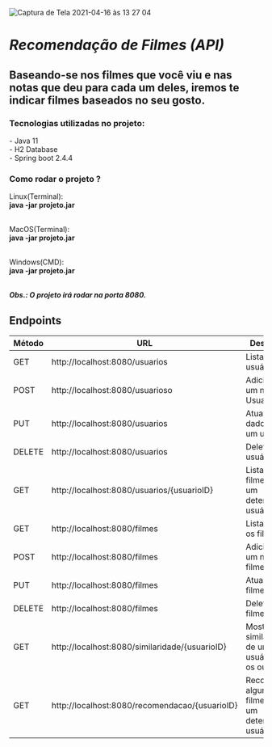 ![Captura de Tela 2021-04-16 às 13 27 04](https://user-images.githubusercontent.com/62679423/115055736-3ed13080-9eb8-11eb-8b94-8282df27b68c.png)

<h1><b><i>
Recomendação de Filmes (API)
</h1></i></b>

<h2>
Baseando-se nos filmes que você viu e nas notas que deu para cada um deles, iremos te indicar filmes baseados no seu gosto.
</h2>

<h3>
Tecnologias utilizadas no projeto:
</h3>
<p>
- Java 11 <br>
- H2 Database<br>
- Spring boot 2.4.4
</p>

<h3>
Como rodar o projeto ?
</h3>
<p>
Linux(Terminal):<br>
<b>java -jar projeto.jar</b><br><br>

MacOS(Terminal):<br>
<b>java -jar projeto.jar</b><br><br>

Windows(CMD):<br>
<b>java -jar projeto.jar</b><br><br>
</p>

<b><i>
Obs.: O projeto irá rodar na porta 8080.
</i></b>

<h2><b>
Endpoints
</b></h2>

| Método  |  URL  | Descrição  |
| ------------------- | ------------------- | -------------------- |
| GET  | http://localhost:8080/usuarios | Listar os usuários. |
| POST | http://localhost:8080/usuarioso | Adicionar um novo Usuario |
| PUT | http://localhost:8080/usuarios | Atualizar os dados de um  usuário. |
| DELETE | http://localhost:8080/usuarios | Deletar um usuário. |
| GET |  http://localhost:8080/usuarios/{usuarioID} | Listar os filmes de um determinado usuário. |
| GET |  http://localhost:8080/filmes | Listar Todos os filmes|
| POST |  http://localhost:8080/filmes | Adicionar um novo filme |
| PUT |  http://localhost:8080/filmes | Atualizar um filme |
| DELETE |  http://localhost:8080/filmes | Deletar um filme |
| GET |  http://localhost:8080/similaridade/{usuarioID} | Mostra a similaridade de um usuário com os outros |
| GET  |  http://localhost:8080/recomendacao/{usuarioID} |  Recomenda alguns filmes para um determinado usuário. |
